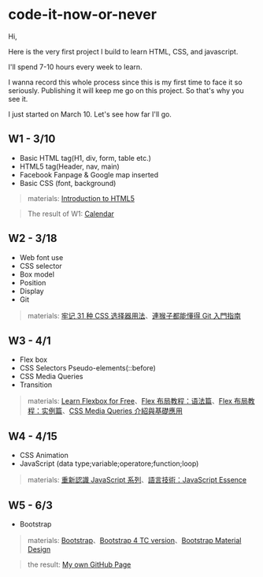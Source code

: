 # code-it-now-or-never

Hi,

Here is the very first project I build to learn HTML, CSS, and javascript.

I'll spend 7-10 hours every week to learn.

I wanna record this whole process since this is my first time to face it so seriously. Publishing it will keep me go on this project. So that's why you see it.

I just started on March 10. Let's see how far I'll go.

## W1 - 3/10
- Basic HTML tag(H1, div, form, table etc.)
- HTML5 tag(Header, nav, main)
- Facebook Fanpage & Google map inserted
- Basic CSS (font, background)

>materials: [Introduction to HTML5](https://scrimba.com/g/ghtml)

>The result of W1: [Calendar](https://codepen.io/venetiachou/pen/gerOKo)


## W2 - 3/18
- Web font use
- CSS selector
- Box model
- Position
- Display
- Git

>materials: [牢记 31 种 CSS 选择器用法](https://www.zybuluo.com/Rico/note/19592)、[連猴子都能懂得 Git 入門指南](https://backlog.com/git-tutorial/tw/)



## W3 - 4/1
- Flex box
- CSS Selectors Pseudo-elements(::before)
- CSS Media Queries
- Transition

>materials: [Learn Flexbox for Free](https://scrimba.com/g/gflexbox)、[Flex 布局教程：语法篇](http://www.ruanyifeng.com/blog/2015/07/flex-grammar.html)、[Flex 布局教程：实例篇](http://www.ruanyifeng.com/blog/2015/07/flex-examples.html)、[CSS Media Queries 介紹與基礎應用](http://muki.tw/tech/css-media-queries-introduce-basic/)


## W4 - 4/15
- CSS Animation
- JavaScript (data type;variable;operatore;function;loop)

>materials: [重新認識 JavaScript 系列](https://ithelp.ithome.com.tw/users/20065504/ironman/1259)、[語言技術：JavaScript Essence](https://openhome.cc/Gossip/JavaScript/)

## W5 - 6/3
- Bootstrap
>materials: [Bootstrap](https://getbootstrap.com/)、[Bootstrap 4 TC version](http://bootstrap.hexschool.com/)、[Bootstrap Material Design](https://fezvrasta.github.io/bootstrap-material-design/)

>the result: [My own GitHub Page](https://venetiachou.github.io/)
